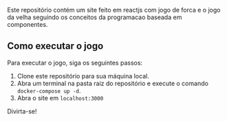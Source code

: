 Este repositório contém um site feito em reactjs com jogo de forca e o jogo da velha seguindo os conceitos da programacao baseada em componentes.

## Como executar o jogo

Para executar o jogo, siga os seguintes passos:

1. Clone este repositório para sua máquina local.
2. Abra um terminal na pasta raiz do repositório e execute o comando `docker-compose up -d`.
3. Abra o site em ``localhost:3000``

Divirta-se!

